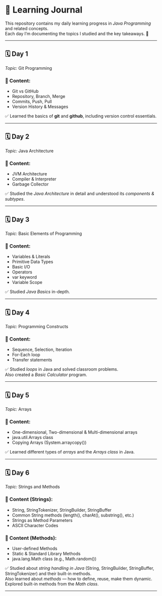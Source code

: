 # 📘 Learning Journal

This repository contains my daily learning progress in *Java Programming* and related concepts.  
Each day I’m documenting the topics I studied and the key takeaways. 🚀

---

## 🗓 Day 1  
*Topic:* Git Programming  

### 📖 Content:
- Git vs GitHub  
- Repository, Branch, Merge  
- Commits, Push, Pull  
- Version History & Messages  

✅ Learned the basics of **git** and **github**, including version control essentials.

---

## 🗓 Day 2  
*Topic:* Java Architecture  

### 📖 Content:
- JVM Architecture  
- Compiler & Interpreter  
- Garbage Collector  

✅ Studied the *Java Architecture* in detail and understood its *components & subtypes*.

---

## 🗓 Day 3  
*Topic:* Basic Elements of Programming  

### 📖 Content:
- Variables & Literals  
- Primitive Data Types  
- Basic I/O  
- Operators  
- var keyword  
- Variable Scope  

✅ Studied *Java Basics* in-depth.

---

## 🗓 Day 4  
*Topic:* Programming Constructs  

### 📖 Content:
- Sequence, Selection, Iteration  
- For-Each loop  
- Transfer statements  

✅ Studied *loops* in Java and solved classroom problems.  
Also created a *Basic Calculator* program.

---

## 🗓 Day 5  
*Topic:* Arrays  

### 📖 Content:
- One-dimensional, Two-dimensional & Multi-dimensional arrays  
- java.util.Arrays class  
- Copying Arrays (System.arraycopy())  

✅ Learned different types of *arrays* and the *Arrays class* in Java.

---

## 🗓 Day 6  
*Topic:* Strings and Methods  

### 📖 Content (Strings):
- String, StringTokenizer, StringBuilder, StringBuffer  
- Common String methods (length(), charAt(), substring(), etc.)  
- Strings as Method Parameters  
- ASCII Character Codes  

### 📖 Content (Methods):
- User-defined Methods  
- Static & Standard Library Methods  
- java.lang.Math class (e.g., Math.random())  

✅ Studied about *string handling in Java* (String, StringBuilder, StringBuffer, StringTokenizer) and their built-in methods.  
Also learned about *methods* — how to define, reuse, make them dynamic. Explored built-in methods from the *Math class*.

---